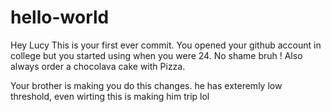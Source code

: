 # hello-world

Hey Lucy
This is your first ever commit. You opened your github account in college but you started using when you were 24. No shame bruh !
Also always order a chocolava cake with Pizza.

Your brother is making you do this changes. he has exteremly low threshold, even wirting this is making him trip lol